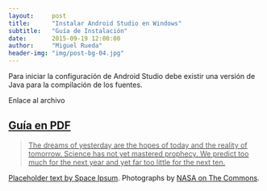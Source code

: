 ```yaml
---
layout:     post
title:      "Instalar Android Studio en Windows"
subtitle:   "Guía de Instalación"
date:       2015-09-19 12:00:00
author:     "Miguel Rueda"
header-img: "img/post-bg-04.jpg"
---
```


<p>Para iniciar la configuración de Android Studio debe existir una versión de Java para la compilación de los fuentes.</p>

<p>Enlace al archivo <a href="{{site.baseurl}}/assets/guia.pptx" alt="Guía" /> </p>

<h2 class="section-heading">Guía en PDF</h2>

<blockquote>The dreams of yesterday are the hopes of today and the reality of tomorrow. Science has not yet mastered prophecy. We predict too much for the next year and yet far too little for the next ten.</blockquote>

<p>Placeholder text by <a href="http://spaceipsum.com/">Space Ipsum</a>. 
Photographs by <a href="https://www.flickr.com/photos/nasacommons/">NASA on The Commons</a>.</p>
